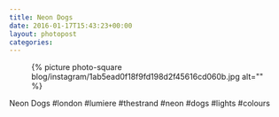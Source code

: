 ```yaml
---
title: Neon Dogs
date: 2016-01-17T15:43:23+00:00
layout: photopost
categories:
---
```


<figure class="photo photo--square">
  {% picture photo-square blog/instagram/1ab5ead0f18f9fd198d2f45616cd060b.jpg alt="" %}
</figure>

Neon Dogs
#london #lumiere #thestrand #neon #dogs #lights #colours
